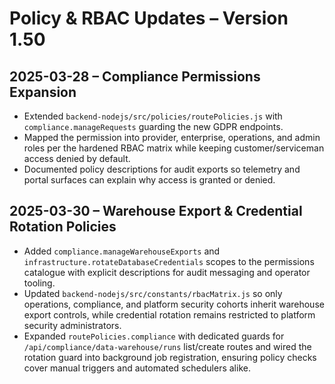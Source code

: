 # Policy & RBAC Updates – Version 1.50

## 2025-03-28 – Compliance Permissions Expansion
- Extended `backend-nodejs/src/policies/routePolicies.js` with `compliance.manageRequests` guarding the new GDPR endpoints.
- Mapped the permission into provider, enterprise, operations, and admin roles per the hardened RBAC matrix while keeping customer/serviceman access denied by default.
- Documented policy descriptions for audit exports so telemetry and portal surfaces can explain why access is granted or denied.

## 2025-03-30 – Warehouse Export & Credential Rotation Policies
- Added `compliance.manageWarehouseExports` and `infrastructure.rotateDatabaseCredentials` scopes to the permissions catalogue with explicit descriptions for audit messaging and operator tooling.
- Updated `backend-nodejs/src/constants/rbacMatrix.js` so only operations, compliance, and platform security cohorts inherit warehouse export controls, while credential rotation remains restricted to platform security administrators.
- Expanded `routePolicies.compliance` with dedicated guards for `/api/compliance/data-warehouse/runs` list/create routes and wired the rotation guard into background job registration, ensuring policy checks cover manual triggers and automated schedulers alike.
